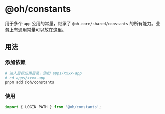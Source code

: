 # @oh/constants

用于多个 `app` 公用的常量，继承了 `@oh-core/shared/constants` 的所有能力。业务上有通用常量可以放在这里。

## 用法

### 添加依赖

```bash
# 进入目标应用目录，例如 apps/xxxx-app
# cd apps/xxxx-app
pnpm add @oh/constants
```

### 使用

```ts
import { LOGIN_PATH } from '@oh/constants';
```
